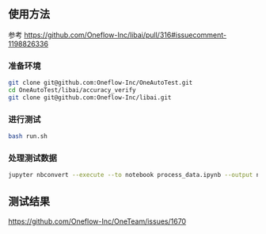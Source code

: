 ## 使用方法

参考 https://github.com/Oneflow-Inc/libai/pull/316#issuecomment-1198826336

### 准备环境
``` bash
git clone git@github.com:Oneflow-Inc/OneAutoTest.git
cd OneAutoTest/libai/accuracy_verify
git clone git@github.com:Oneflow-Inc/libai.git
```

### 进行测试
```bash
bash run.sh
```

### 处理测试数据
```bash
jupyter nbconvert --execute --to notebook process_data.ipynb --output new.ipynb
```

## 测试结果

https://github.com/Oneflow-Inc/OneTeam/issues/1670

